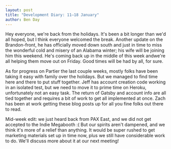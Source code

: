 ```yaml
---
layout: post
title: "Development Diary: 11–18 January"
author: Ben Day
---
```


Hey everyone, we're back from the holidays. It's been a bit longer than we'd all hoped, but I think everyone welcomed the break. Another update on the Brandon-front, he has officially moved down south and just in time to miss the wonderful cold and misery of an Alabama winter; his wife will be joining him this weekend. He's coming back up in the middle of this week andwe're all helping them move out on Friday. Good times will be had by all, for sure.

As for progress on Partier the last couple weeks, mostly folks have been taking it easy with family over the holidays. But we managed to find time here and there to put stuff together. Jeff has account creation code working in an isolated test, but we need to move it to prime time on Heroku, unfortunately not an easy task. The return of Gatsby and account info are all tied together and requires a bit of work to get all implemented at once. Zach has been at work getting these blog posts up for all you fine folks out there to read.

Mid-week edit: we just heard back from PAX East, and we did not get accepted to the Indie Megabooth :( But our spirits aren't dampened, and we think it's more of a relief than anything. It would be super rushed to get marketing materials set up in time now, plus we still have considerable work to do. We'll discuss more about it at our next meeting!
